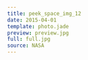 ```yaml
---
title: peek_space_img_12
date: 2015-04-01
template: photo.jade
preview: preview.jpg
full: full.jpg
source: NASA
---
```

